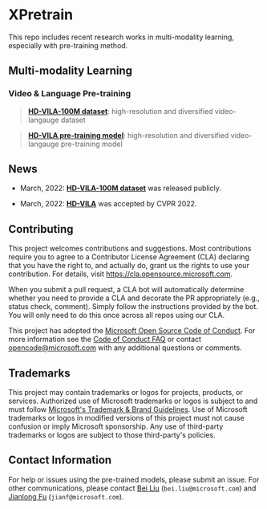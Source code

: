 # XPretrain

This repo includes recent research works in multi-modality learning, especially with pre-training method.

## Multi-modality Learning

### Video & Language Pre-training

> [**HD-VILA-100M dataset**](https://github.com/microsoft/XPretrain/tree/main/hd-vila-100m): high-resolution and diversified video-langauge dataset

> [**HD-VILA pre-training model**](https://github.com/microsoft/XPretrain/tree/main/hd-vila): high-resolution and diversified video-langauge pre-training model

## News

- March, 2022: [**HD-VILA-100M dataset**](https://github.com/microsoft/XPretrain/tree/main/hd-vila-100m) was released publicly.

- March, 2022: [**HD-VILA**](https://github.com/microsoft/XPretrain/tree/main/hd-vila) was accepted by CVPR 2022.


## Contributing

This project welcomes contributions and suggestions.  Most contributions require you to agree to a
Contributor License Agreement (CLA) declaring that you have the right to, and actually do, grant us
the rights to use your contribution. For details, visit https://cla.opensource.microsoft.com.

When you submit a pull request, a CLA bot will automatically determine whether you need to provide
a CLA and decorate the PR appropriately (e.g., status check, comment). Simply follow the instructions
provided by the bot. You will only need to do this once across all repos using our CLA.

This project has adopted the [Microsoft Open Source Code of Conduct](https://opensource.microsoft.com/codeofconduct/).
For more information see the [Code of Conduct FAQ](https://opensource.microsoft.com/codeofconduct/faq/) or
contact [opencode@microsoft.com](mailto:opencode@microsoft.com) with any additional questions or comments.

## Trademarks

This project may contain trademarks or logos for projects, products, or services. Authorized use of Microsoft 
trademarks or logos is subject to and must follow 
[Microsoft's Trademark & Brand Guidelines](https://www.microsoft.com/en-us/legal/intellectualproperty/trademarks/usage/general).
Use of Microsoft trademarks or logos in modified versions of this project must not cause confusion or imply Microsoft sponsorship.
Any use of third-party trademarks or logos are subject to those third-party's policies.

## Contact Information

For help or issues using the pre-trained models, please submit an issue.
For other communications, please contact [Bei Liu]() (`bei.liu@microsoft.com`) and [Jianlong Fu]() (`jianf@microsoft.com`).
